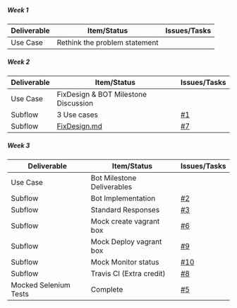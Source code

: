 
##### Week 1

| Deliverable   | Item/Status   |  Issues/Tasks
| ------------- | ------------  |  ------------
| Use Case      | Rethink the problem statement| &nbsp;



##### Week 2

| Deliverable   | Item/Status   |  Issues/Tasks
| ------------- | ------------  |  ------------
| Use Case      | FixDesign & BOT Milestone Discussion| &nbsp;
| Subflow       |    3 Use cases               |  [#1](https://github.ncsu.edu/rkrish11/timely-trampoline/issues/1)
| Subflow       |    [FixDesign.md](https://github.ncsu.edu/rkrish11/timely-trampoline/blob/master/FIXDESIGN.md)               |  [#7](https://github.ncsu.edu/rkrish11/timely-trampoline/issues/7)



##### Week 3

| Deliverable   | Item/Status   |  Issues/Tasks
| ------------- | ------------  |  ------------
| Use Case      | Bot Milestone Deliverables     | &nbsp;
| Subflow      | Bot Implementation |  [#2](https://github.ncsu.edu/rkrish11/timely-trampoline/issues/2)
| Subflow      |Standard Responses | [#3](https://github.ncsu.edu/rkrish11/timely-trampoline/issues/3)
| Subflow      |Mock create vagrant box | [#6](https://github.ncsu.edu/rkrish11/timely-trampoline/issues/6)
| Subflow      |Mock Deploy vagrant box | [#9](https://github.ncsu.edu/rkrish11/timely-trampoline/issues/9)
| Subflow      |Mock Monitor status     | [#10](https://github.ncsu.edu/rkrish11/timely-trampoline/issues/10)
| Subflow      | Travis CI (Extra credit)   | [#8](https://github.ncsu.edu/rkrish11/timely-trampoline/issues/8)
| Mocked Selenium Tests| Complete    | [#5](https://github.ncsu.edu/rkrish11/timely-trampoline/issues/5)

